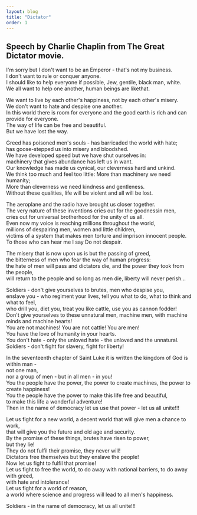 ```yaml
---
layout: blog
title: "Dictator"
order: 1
---
```

 ##  Speech by Charlie Chaplin from The Great Dictator movie.<br>


I'm sorry but I don't want to be an Emperor - that's not my business. <br>
I don't want to rule or conquer anyone. <br>
I should like to help everyone if possible, Jew, gentile, black man, white. <br>
We all want to help one another, human beings are likethat. <br>

We want to live by each other's happiness, not by each other's misery. <br>
We don't want to hate and despise one another. <br>
In this world there is room for everyone and the good earth is rich and can provide for everyone. <br>
The way of life can be free and beautiful. <br>
But we have lost the way. <br>

Greed has poisoned men's souls - has barricaded the world with hate; <br>
has goose-stepped us into misery and bloodshed. <br>
We have developed speed but we have shut ourselves in: <br>
machinery that gives abundance has left us in want. <br>
Our knowledge has made us cynical, our cleverness hard and unkind. <br>
We think too much and feel too little: More than machinery we need humanity; <br>
More than cleverness we need kindness and gentleness. <br>
Without these qualities, life will be violent and all will be lost. <br>

The aeroplane and the radio have brought us closer together. <br>
The very nature of these inventions cries out for the goodnessin men, <br>
cries out for universal brotherhood for the unity of us all. <br>
Even now my voice is reaching millions throughout the world,<br>
millions of despairing men, women and little children,<br>
victims of a system that makes men torture and imprison innocent people.<br>
To those who can hear me I say Do not despair.<br>

The misery that is now upon us is but the passing of greed,<br>
the bitterness of men who fear the way of human progress:<br>
the hate of men will pass and dictators die, and the power they took from the people,<br>
will return to the people and so long as men die, liberty will never perish...<br>

Soldiers - don't give yourselves to brutes, men who despise you,<br>
enslave you - who regiment your lives, tell you what to do, what to think and what to feel,<br>
who drill you, diet you, treat you like cattle, use you as cannon fodder!<br>
Don't give yourselves to these unnatural men, machine men, with machine minds and machine hearts!<br>
You are not machines! You are not cattle! You are men!<br>
You have the love of humanity in your hearts.<br>
You don't hate - only the unloved hate - the unloved and the unnatural.<br>
Soldiers - don't fight for slavery, fight for liberty!<br>

In the seventeenth chapter of Saint Luke it is written the kingdom of God is within man -<br>
not one man,<br>
nor a group of men - but in all men - in you!<br>
You the people have the power, the power to create machines, the power to create happiness!<br>
You the people have the power to make this life free and beautiful,<br>
to make this life a wonderful adventure!<br>
Then in the name of democracy let us use that power - let us all unite!!!<br>

Let us fight for a new world, a decent world that will give men a chance to work,<br>
that will give you the future and old age and security.<br>
By the promise of these things, brutes have risen to power,<br>
but they lie!<br>
They do not fulfil their promise, they never will!<br>
Dictators free themselves but they enslave the people!<br>
Now let us fight to fulfil that promise!<br>
Let us fight to free the world, to do away with national barriers, to do away with greed,<br>
with hate and intolerance!<br>
Let us fight for a world of reason,<br>
a world where science and progress will lead to all men's happiness.<br>

Soldiers - in the name of democracy, let us all unite!!!<br>

